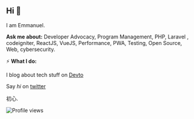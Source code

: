 ## Hi 👋
I am Emmanuel.

**Ask me about:** Developer Advocacy, Program Management, PHP, Laravel , codeigniter, ReactJS, VueJS, Performance, PWA, Testing, Open Source, Web, cybersecurity.
 
 ⚡️ **What I do:** 


I blog about tech stuff on [Devto](https://dev.to/gr8nexx)

Say *hi* on [twitter](https://twitter.com/gr8nexx)

初心.


![Profile views](https://gpvc.arturio.dev/emmyabba)